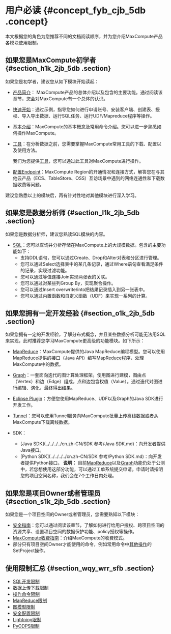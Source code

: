 # 用户必读 {#concept_fyb_cjb_5db .concept}

本文根据您的角色为您推荐不同的文档阅读顺序，并为您介绍MaxCompute产品各模块使用限制。

## 如果您是MaxCompute初学者 {#section_h1k_2jb_5db .section}

如果您是初学者，建议您从如下模块开始读起：

-   [产品简介](cn.zh-CN/产品简介/什么是MaxCompute.md)： MaxCompute产品的总体介绍以及包含的主要功能。通过阅读该章节，您会对MaxCompute有一个总体的认识。
-   [快速开始](../../../../cn.zh-CN/准备工作/安装并配置客户端.md)：通过示例，指导您如何进行申请账号、安装客户端、创建表、授权、导入导出数据、运行SQL任务、运行UDF/Mapreduce程序等操作。
-   [基本介绍](cn.zh-CN/产品简介/什么是MaxCompute.md)：MaxCompute的基本概念及常用命令介绍。您可以进一步熟悉如何操作MaxCompute。
-   [工具](../../../../cn.zh-CN/工具及下载/客户端.md)：在分析数据之前，您需要掌握MaxCompute常用工具的下载、配置以及使用方法。

    我们为您提供[工具](../../../../cn.zh-CN/工具及下载/客户端.md)，您可以通过此工具对MaxCompute进行操作。

-   [配置Endpoint](../../../../cn.zh-CN/准备工作/配置Endpoint.md#)：MaxCompute Region的开通情况和连接方式，解答您在与其他云产品（ECS、TableStore、OSS）互访场景中遇到的网络连通性和下载数据收费等问题。

建议您熟悉以上的模块后，再有针对性地对其他模块进行深入学习。

## 如果您是数据分析师 {#section_l1k_2jb_5db .section}

如果您是数据分析师，建议您熟读SQL模块的内容。

-   [SQL](../../../../cn.zh-CN/用户指南/SQL/SQL概述.md)：您可以查询并分析存储在MaxCompute上的大规模数据。包含的主要功能如下：
    -   支持DDL语句，您可以通过Create、Drop和Alter对表和分区进行管理。
    -   您可以通过Select选择表中的某几条记录，通过Where语句查看满足条件的记录，实现过滤功能。
    -   您可以通过等值连接Join实现两张表的关联。
    -   您可以通过对某些列Group By，实现聚合操作。
    -   您可以通过Insert overwrite/into把结果记录插入到另一张表中。
    -   您可以通过内置函数和自定义函数（UDF）来实现一系列的计算。

## 如果您拥有一定开发经验 {#section_o1k_2jb_5db .section}

如果您拥有一定的开发经验，了解分布式概念，并且某些数据分析可能无法用SQL来实现，此时推荐您学习MaxCompute更高级的功能模块。如下所示：

-   [MapReduce](../../../../cn.zh-CN/用户指南/MapReduce/概要/MapReduce概述.md)：MaxCompute提供的Java MapReduce编程模型。您可以使用MapReduce提供的接口（Java API）编写MapReduce程序，处理MaxCompute中的数据。
-   [Graph](../../../../cn.zh-CN/用户指南/图模型/图模型概述.md)：一套面向迭代的图计算处理框架。使用图进行建模，图由点（Vertex）和边（Edge）组成，点和边包含权值（Value）。通过迭代对图进行编辑、演化，最终得出结果。
-   [Eclipse Plugin](../../../../cn.zh-CN/工具及下载/Eclipse开发插件/安装Eclipse插件.md)：方便您使用MapReduce、UDF以及Graph的Java SDK进行开发工作。
-   [Tunnel](../../../../cn.zh-CN/用户指南/数据上传下载/批量数据通道SDK介绍/批量数据通道概要.md)：您可以使用Tunnel服务向MaxCompute批量上传离线数据或者从MaxCompute下载离线数据。
-   SDK：

    -   [Java SDK](../../../../cn.zh-CN/SDK 参考/Java SDK.md)：向开发者提供Java接口。
    -   [Python SDK](../../../../cn.zh-CN/SDK 参考/Python SDK.md)：向开发者提供Python接口。
    **说明：** 目前[MapReduce](../../../../cn.zh-CN/用户指南/MapReduce/概要/MapReduce概述.md)以及[Graph](../../../../cn.zh-CN/用户指南/图模型/图模型概述.md)功能仍处于公测中，若您想使用这部分功能，可以通过工单系统提交申请。申请时请指明您的项目空间名称，我们会在7个工作日内处理。


## 如果您是项目Owner或者管理员 {#section_s1k_2jb_5db .section}

如果您是一个项目空间的Owner或者管理员，您需要熟知以下模块：

-   [安全指南](../../../../cn.zh-CN/用户指南/安全指南/目标用户.md)：您可以通过阅读该章节，了解如何进行给用户授权、跨项目空间的资源共享、设置项目空间的数据保护功能、policy授权等操作。
-   [MaxCompute收费指南](../../../../cn.zh-CN/产品定价/计量计费说明.md)：介绍MaxCompute的收费模式。
-   部分只有项目空间Owner才能使用的命令，例如常用命令中[其他操作](../../../../cn.zh-CN/用户指南/常用命令/其他操作.md)的SetProject操作。

## 使用限制汇总 {#section_wqy_wrr_sfb .section}

-   [SQL开发限制](../../../../cn.zh-CN/用户指南/SQL/SQL概述.md#section_zrv_jcm_sfb)
-   [数据上传下载限制](../../../../cn.zh-CN/用户指南/数据上传下载/数据上传下载概述.md#section_epm_d5m_sfb)
-   [操作命令限制](../../../../cn.zh-CN/用户指南/常用命令/常用命令列表.md#section_c4f_tvm_sfb)
-   [MapReduce限制](../../../../cn.zh-CN/用户指南/MapReduce/概要/MapReduce概述.md#section_fcf_mcn_sfb)
-   [图模型限制](../../../../cn.zh-CN/用户指南/MapReduce/概要/MapReduce概述.md#section_fcf_mcn_sfb)
-   [安全配置限制](../../../../cn.zh-CN/用户指南/安全指南/目标用户.md#section_xng_nhn_sfb)
-   [Lightning限制](../../../../cn.zh-CN/用户指南/Lightning/Lightning概述.md#section_h22_j3n_sfb)
-   [PyODPS限制](../../../../cn.zh-CN/用户指南/PyODPS/安装指南.md#section_p1j_xbr_sfb)

